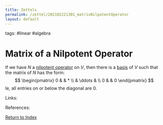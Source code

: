 ```yaml
---
title: Zettels
permalink: /zettel/202102221301_matrixNilpotentOperator
layout: default
---
```

tags: #linear #algebra

# Matrix of a Nilpotent Operator

If we have $N$ a [nilpotent operator](202102221258_nilpotentOperatorDefinition) on $V$, then there is a [basis](202102062154_basisDefinition) 
of $V$ such that the matrix of $N$ has the form:
$$
\begin{pmatrix}
0 & & * \\
 & \ddots & \\
0 & & 0
\end{pmatrix}
$$
Ie, all entries on or below the diagonal are $0$.

Links: 

References: 

[Return to Index](index)